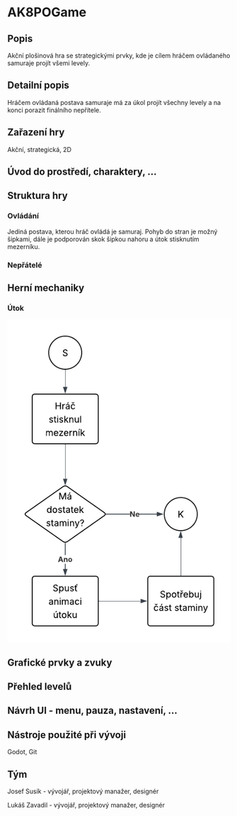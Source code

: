 # AK8POGame

## Popis
Akční plošinová hra se strategickými prvky, kde je cílem hráčem ovládaného samuraje projít všemi levely.

## Detailní popis
Hráčem ovládaná postava samuraje má za úkol projít všechny levely a na konci porazit finálního nepřítele.

## Zařazení hry
Akční, strategická, 2D

## Úvod do prostředí, charaktery, ...

## Struktura hry

### Ovládání
Jediná postava, kterou hráč ovládá je samuraj. Pohyb do stran je možný šipkami, dále je podporován skok šipkou nahoru a útok stisknutím mezerníku.

### Nepřátelé

## Herní mechaniky

### Útok
![Utok](mechanics\attack.png)

## Grafické prvky a zvuky

## Přehled levelů

## Návrh UI - menu, pauza, nastavení, ...

## Nástroje použité při vývoji
Godot, Git

## Tým
Josef Susík - vývojář, projektový manažer, designér

Lukáš Zavadil - vývojář, projektový manažer, designér
